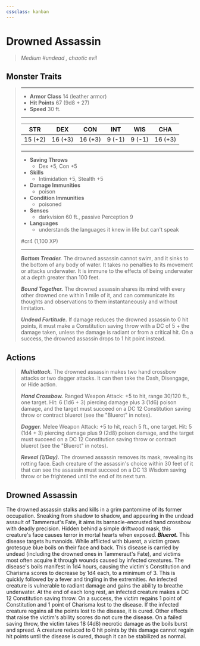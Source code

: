```yaml
---
cssclass: kanban
---
```


# Drowned Assassin
>*Medium #undead , chaotic evil*
## Monster Traits
>___
>- **Armor Class** 14 (leather armor)
>- **Hit Points** 67 (9d8 + 27)
>- **Speed** 30 ft.
>___
>|STR|DEX|CON|INT|WIS|CHA|
>|:---:|:---:|:---:|:---:|:---:|:---:|
>|15 (+2)|16 (+3)|16 (+3)|9 (-1)|9 (-1)|16 (+3)|
>___
>- **Saving Throws**
>	 - Dex +5, Con +5
>- **Skills**
>	 - Intimidation +5, Stealth +5
>- **Damage Immunities**
>	 - poison
>- **Condition Immunities**
>	 - poisoned
>- **Senses**
>	 - darkvision 60 ft., passive Perception 9
>- **Languages**
>	 - understands the languages it knew in life but can't speak
>
> #cr4 (1,100 XP)
>___
>***Bottom Treader.*** The drowned assassin cannot swim, and it sinks to the bottom of any body of water. It takes no penalties to its movement or attacks underwater. It is immune to the effects of being underwater at a depth greater than 100 feet.  
>
>***Bound Together.*** The drowned assassin shares its mind with every other drowned one within 1 mile of it, and can communicate its thoughts and observations to them instantaneously and without limitation.  
>
>***Undead Fortitude.*** If damage reduces the drowned assassin to 0 hit points, it must make a Constitution saving throw with a DC of 5 + the damage taken, unless the damage is radiant or from a critical hit. On a success, the drowned assassin drops to 1 hit point instead.  
>
## Actions
>***Multiattack.*** The drowned assassin makes two hand crossbow attacks or two dagger attacks. It can then take the Dash, Disengage, or Hide action.  
>
>***Hand Crossbow.*** Ranged Weapon Attack: +5 to hit, range 30/120 ft., one target. Hit: 6 (1d6 + 3) piercing damage plus 3 (1d6) poison damage, and the target must succeed on a DC 12 Constitution saving throw or contract bluerot (see the "Bluerot" in notes).  
>
>***Dagger.*** Melee Weapon Attack: +5 to hit, reach 5 ft., one target. Hit: 5 (1d4 + 3) piercing damage plus 9 (2d8) poison damage, and the target must succeed on a DC 12 Constitution saving throw or contract bluerot (see the "Bluerot" in notes).  
>
>***Reveal (1/Day).*** The drowned assassin removes its mask, revealing its rotting face. Each creature of the assassin's choice within 30 feet of it that can see the assassin must succeed on a DC 13 Wisdom saving throw or be frightened until the end of its next turn.
## Drowned Assassin
The drowned assassin stalks and kills in a grim pantomime of its former occupation. Sneaking from shadow to shadow, and appearing in the undead assault of Tammeraut's Fate, it aims its barnacle-encrusted hand crossbow with deadly precision. Hidden behind a simple driftwood mask, this creature's face causes terror in mortal hearts when exposed.
***Bluerot.*** This disease targets humanoids. While afflicted with bluerot, a victim grows grotesque blue boils on their face and back. This disease is carried by undead (including the drowned ones in Tammeraut's Fate), and victims most often acquire it through wounds caused by infected creatures. The disease's boils manifest in 1d4 hours, causing the victim's Constitution and Charisma scores to decrease by 1d4 each, to a minimum of 3. This is quickly followed by a fever and tingling in the extremities. An infected creature is vulnerable to radiant damage and gains the ability to breathe underwater.
At the end of each long rest, an infected creature makes a DC 12 Constitution saving throw. On a success, the victim regains 1 point of Constitution and 1 point of Charisma lost to the disease. If the infected creature regains all the points lost to the disease, it is cured. Other effects that raise the victim's ability scores do not cure the disease. On a failed saving throw, the victim takes 18 (4d8) necrotic damage as the boils burst and spread. A creature reduced to 0 hit points by this damage cannot regain hit points until the disease is cured, though it can be stabilized as normal.